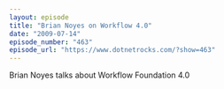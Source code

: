 ```yaml
---
layout: episode
title: "Brian Noyes on Workflow 4.0"
date: "2009-07-14"
episode_number: "463"
episode_url: "https://www.dotnetrocks.com/?show=463"
---
```


Brian Noyes talks about Workflow Foundation 4.0
